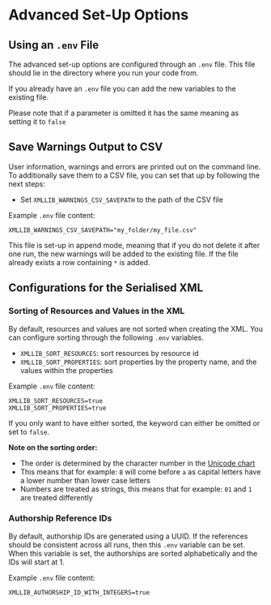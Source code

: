 # Advanced Set-Up Options

## Using an `.env` File

The advanced set-up options are configured through an `.env` file.
This file should lie in the directory where you run your code from.

If you already have an `.env` file you can add the new variables to the existing file.

Please note that if a parameter is omitted it has the same meaning as setting it to `false`


## Save Warnings Output to CSV

User information, warnings and errors are printed out on the command line.
To additionally save them to a CSV file, you can set that up by following the next steps:

- Set `XMLLIB_WARNINGS_CSV_SAVEPATH` to the path of the CSV file

Example `.env` file content:

  ```env
  XMLLIB_WARNINGS_CSV_SAVEPATH="my_folder/my_file.csv"
  ```

This file is set-up in append mode, meaning that if you do not delete it after one run, 
the new warnings will be added to the existing file. If the file already exists a row containing `*` is added. 


## Configurations for the Serialised XML

### Sorting of Resources and Values in the XML

By default, resources and values are not sorted when creating the XML.
You can configure sorting through the following `.env` variables.

- `XMLLIB_SORT_RESOURCES`: sort resources by resource id
- `XMLLIB_SORT_PROPERTIES`: sort properties by the property name, and the values within the properties

Example `.env` file content:

  ```env
  XMLLIB_SORT_RESOURCES=true
  XMLLIB_SORT_PROPERTIES=true
  ```

If you only want to have either sorted, the keyword can either be omitted or set to `false`.


**Note on the sorting order:**

- The order is determined by the character number in the [Unicode chart](https://www.unicode.org/charts/)
- This means that for example: `B` will come before `a` as capital letters have a lower number than lower case letters
- Numbers are treated as strings, this means that for example: `01` and `1` are treated differently

### Authorship Reference IDs

By default, authorship IDs are generated using a UUID.
If the references should be consistent across all runs, then this `.env` variable can be set.
When this variable is set, the authorships are sorted alphabetically and the IDs will start at 1.

Example `.env` file content:

  ```env
  XMLLIB_AUTHORSHIP_ID_WITH_INTEGERS=true
  ```
